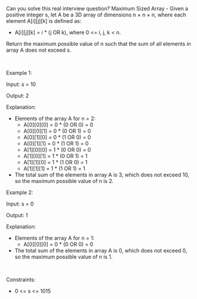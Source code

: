 Can you solve this real interview question? Maximum Sized Array - Given a positive integer s, let A be a 3D array of dimensions n × n × n, where each element A[i][j][k] is defined as:

 * A[i][j][k] = i * (j OR k), where 0 <= i, j, k < n.

Return the maximum possible value of n such that the sum of all elements in array A does not exceed s.

 

Example 1:

Input: s = 10

Output: 2

Explanation:

 * Elements of the array A for n = 2:
   * A[0][0][0] = 0 * (0 OR 0) = 0
   * A[0][0][1] = 0 * (0 OR 1) = 0
   * A[0][1][0] = 0 * (1 OR 0) = 0
   * A[0][1][1] = 0 * (1 OR 1) = 0
   * A[1][0][0] = 1 * (0 OR 0) = 0
   * A[1][0][1] = 1 * (0 OR 1) = 1
   * A[1][1][0] = 1 * (1 OR 0) = 1
   * A[1][1][1] = 1 * (1 OR 1) = 1
 * The total sum of the elements in array A is 3, which does not exceed 10, so the maximum possible value of n is 2.

Example 2:

Input: s = 0

Output: 1

Explanation:

 * Elements of the array A for n = 1:
   * A[0][0][0] = 0 * (0 OR 0) = 0
 * The total sum of the elements in array A is 0, which does not exceed 0, so the maximum possible value of n is 1.

 

Constraints:

 * 0 <= s <= 1015